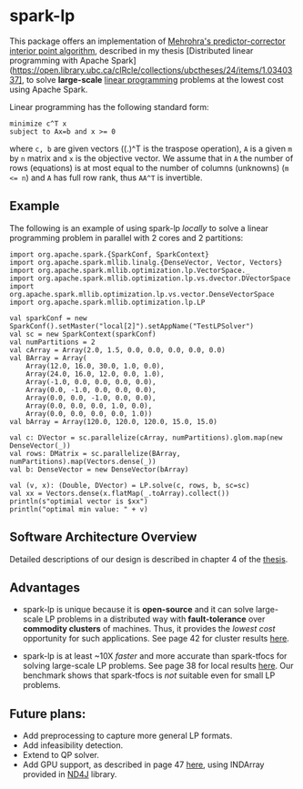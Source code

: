 # spark-lp

This package offers an implementation of [Mehrohra's predictor-corrector interior point algorithm](https://en.wikipedia.org/wiki/Mehrotra_predictor%E2%80%93corrector_method), described in my thesis [Distributed linear programming with Apache Spark](https://open.library.ubc.ca/cIRcle/collections/ubctheses/24/items/1.0340337], to solve **large-scale** [linear programming](https://en.wikipedia.org/wiki/Linear_programming) problems at the lowest cost using Apache Spark.

Linear programming has the following standard form: 

	minimize c^T x 
	subject to Ax=b and x >= 0

where `c, b` are given vectors ((.)^T is the traspose operation), `A` is a given `m` by `n` matrix and `x` is the objective vector. We assume that in `A` the number of rows (equations) is
at most equal to the number of columns (unknowns) (`m <= n`) and `A` has full row rank, thus `AA^T` is invertible.

## Example

The following is an example of using spark-lp *locally* to solve a linear programming problem in parallel with 2 cores and 2 partitions:

	import org.apache.spark.{SparkConf, SparkContext}
	import org.apache.spark.mllib.linalg.{DenseVector, Vector, Vectors}
	import org.apache.spark.mllib.optimization.lp.VectorSpace._
	import org.apache.spark.mllib.optimization.lp.vs.dvector.DVectorSpace
	import org.apache.spark.mllib.optimization.lp.vs.vector.DenseVectorSpace
	import org.apache.spark.mllib.optimization.lp.LP

	val sparkConf = new SparkConf().setMaster("local[2]").setAppName("TestLPSolver")
	val sc = new SparkContext(sparkConf)
	val numPartitions = 2
	val cArray = Array(2.0, 1.5, 0.0, 0.0, 0.0, 0.0, 0.0)
	val BArray = Array(
    	Array(12.0, 16.0, 30.0, 1.0, 0.0),
    	Array(24.0, 16.0, 12.0, 0.0, 1.0),
    	Array(-1.0, 0.0, 0.0, 0.0, 0.0),
    	Array(0.0, -1.0, 0.0, 0.0, 0.0),
    	Array(0.0, 0.0, -1.0, 0.0, 0.0),
    	Array(0.0, 0.0, 0.0, 1.0, 0.0),
    	Array(0.0, 0.0, 0.0, 0.0, 1.0))
	val bArray = Array(120.0, 120.0, 120.0, 15.0, 15.0)

	val c: DVector = sc.parallelize(cArray, numPartitions).glom.map(new DenseVector(_))
	val rows: DMatrix = sc.parallelize(BArray, numPartitions).map(Vectors.dense(_))
	val b: DenseVector = new DenseVector(bArray)

	val (v, x): (Double, DVector) = LP.solve(c, rows, b, sc=sc)
	val xx = Vectors.dense(x.flatMap(_.toArray).collect())
	println(s"optimial vector is $xx")
	println("optimal min value: " + v)

## Software Architecture Overview

Detailed descriptions of our design is described in chapter 4 of the [thesis](https://open.library.ubc.ca/cIRcle/collections/ubctheses/24/items/1.0340337).

## Advantages

* spark-lp is unique because it is **open-source** and it can solve large-scale LP problems in a distributed way with **fault-tolerance** over **commodity clusters** of machines. Thus, it provides the *lowest cost* opportunity for such applications. See page 42 for cluster results [here](https://open.library.ubc.ca/cIRcle/collections/ubctheses/24/items/1.0340337).

* spark-lp is at least ~10X *faster* and more accurate than spark-tfocs for solving large-scale LP problems. See page 38 for local results [here](https://open.library.ubc.ca/cIRcle/collections/ubctheses/24/items/1.0340337). Our benchmark shows that spark-tfocs is *not* suitable even for small LP problems.

## Future plans:

* Add preprocessing to capture more general LP formats.
* Add infeasibility detection.
* Extend to QP solver.
* Add GPU support, as described in page 47 [here](https://open.library.ubc.ca/cIRcle/collections/ubctheses/24/items/1.0340337), using INDArray provided in [ND4J](http://nd4j.org/) library.

